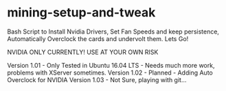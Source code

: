 # mining-setup-and-tweak
Bash Script to Install Nvidia Drivers, Set Fan Speeds and keep persistence, Automatically Overclock the cards and undervolt them.
Lets Go!

NVIDIA ONLY CURRENTLY! USE AT YOUR OWN RISK

Version 1.01 - Only Tested in Ubuntu 16.04 LTS - Needs much more work, problems with XServer sometimes.
Version 1.02 - Planned - Adding Auto Overclock for NVIDIA
Version 1.03 - Not Sure, playing with git...